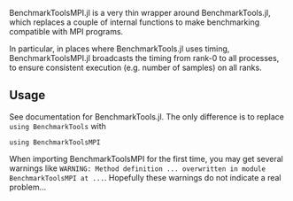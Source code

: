BenchmarkToolsMPI.jl is a very thin wrapper around BenchmarkTools.jl, which replaces a
couple of internal functions to make benchmarking compatible with MPI programs.

In particular, in places where BenchmarkTools.jl uses timing, BenchmarkToolsMPI.jl
broadcasts the timing from rank-0 to all processes, to ensure consistent execution (e.g.
number of samples) on all ranks.

Usage
-----

See documentation for BenchmarkTools.jl. The only difference is to replace `using
BenchmarkTools` with
```
using BenchmarkToolsMPI
```

When importing BenchmarkToolsMPI for the first time, you may get several warnings like
`WARNING: Method definition ... overwritten in module BenchmarkToolsMPI at ...`.
Hopefully these warnings do not indicate a real problem...
